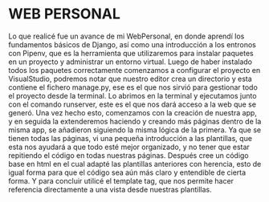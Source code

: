 # WEB PERSONAL
Lo que realicé fue un avance de mi WebPersonal, en donde aprendí los fundamentos básicos de Django, así como una introducción a los entronos con Pipenv, que es la herramienta que utilizaremos para instalar paquetes en un proyecto y administrar un entorno virtual.
Luego de haber instalado todos los paquetes correctamente comenzamos a configurar el proyecto en VisualStudio, podremos notar que nuestro editor crea un directorio y esta contiene el fichero manage.py, ese es el que nos sirvió para gestionar todo el proyecto desde la terminal.
Lo abrimos en la terminal y ejecutamos junto con el comando runserver, este es el que nos dará acceso a la web que se generó.
Una vez hecho esto, comenzamos con la creación de nuestra app, y en seguida la extenderemos haciendo y creando más páginas dentro de la misma app, se añadieron siguiendo la misma lógica de la primera.
Ya que se tienen todas las páginas, vi una pequeña introducción a las plantillas, que esta nos ayudará a que todo esté mejor organizado, y no tener que estar repitiendo el código en todas nuestras páginas.
Después cree un código base en html en el cual adapté las plantillas anteriores con herencia, esto de igual forma para que el código sea aún más claro y entendible de cierta forma.
Y para concluir utilicé el template tag, que nos permite hacer referencia directamente a una vista desde nuestras plantillas.
